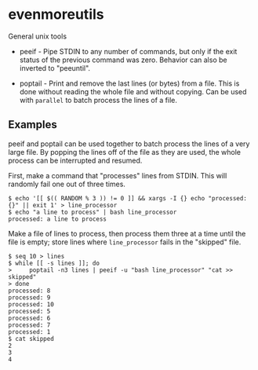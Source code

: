 # evenmoreutils
General unix tools

- peeif - Pipe STDIN to any number of commands, but only if the exit status of
  the previous command was zero.  Behavior can also be inverted to "peeuntil".

- poptail - Print and remove the last lines (or bytes) from a file.  This is
  done without reading the whole file and without copying. Can be used with
  `parallel` to batch process the lines of a file.

## Examples

peeif and poptail can be used together to batch process the lines of a very large file.  By popping the lines off of the file as they are used, the whole process can be interrupted and resumed.  

First, make a command that "processes" lines from STDIN.  This will randomly fail one out of three times.   
```
$ echo '[[ $(( RANDOM % 3 )) != 0 ]] && xargs -I {} echo "processed: {}" || exit 1' > line_processor
$ echo "a line to process" | bash line_processor
processed: a line to process
```
Make a file of lines to process, then process them three at a time until the file is empty; store lines where `line_processor` fails in the "skipped" file.  
```
$ seq 10 > lines
$ while [[ -s lines ]]; do 
>     poptail -n3 lines | peeif -u "bash line_processor" "cat >> skipped"
> done
processed: 8
processed: 9
processed: 10
processed: 5
processed: 6
processed: 7
processed: 1
$ cat skipped
2
3
4
```
